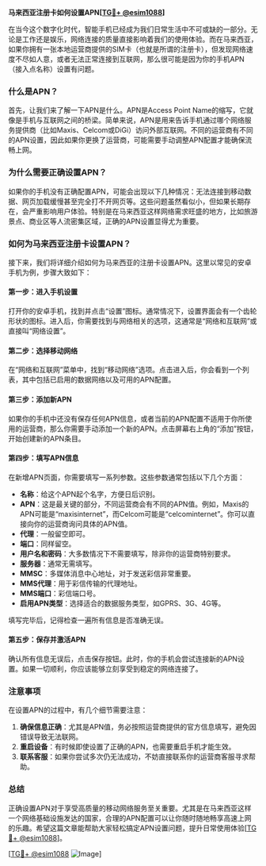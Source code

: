 **马来西亚注册卡如何设置APN[[TG💪+ @esim1088](https://t.me/s/esim1088)]**

在当今这个数字化时代，智能手机已经成为我们日常生活中不可或缺的一部分。无论是工作还是娱乐，网络连接的质量直接影响着我们的使用体验。而在马来西亚，如果你拥有一张本地运营商提供的SIM卡（也就是所谓的注册卡），但发现网络速度不尽如人意，或者无法正常连接到互联网，那么很可能是因为你的手机APN（接入点名称）设置有问题。

### 什么是APN？

首先，让我们来了解一下APN是什么。APN是Access Point Name的缩写，它就像是手机与互联网之间的桥梁。简单来说，APN是用来告诉手机通过哪个网络服务提供商（比如Maxis、Celcom或DiGi）访问外部互联网。不同的运营商有不同的APN设置，因此如果你更换了运营商，可能需要手动调整APN配置才能确保流畅上网。

### 为什么需要正确设置APN？

如果你的手机没有正确配置APN，可能会出现以下几种情况：无法连接到移动数据、网页加载缓慢甚至完全打不开网页等。这些问题虽然看似小，但如果长期存在，会严重影响用户体验。特别是在马来西亚这样网络需求旺盛的地方，比如旅游景点、商业区等人流密集区域，正确的APN设置显得尤为重要。

### 如何为马来西亚注册卡设置APN？

接下来，我们将详细介绍如何为马来西亚的注册卡设置APN。这里以常见的安卓手机为例，步骤大致如下：

#### 第一步：进入手机设置

打开你的安卓手机，找到并点击“设置”图标。通常情况下，设置界面会有一个齿轮形状的图标。进入后，你需要找到与网络相关的选项，这通常是“网络和互联网”或直接叫“网络设置”。

#### 第二步：选择移动网络

在“网络和互联网”菜单中，找到“移动网络”选项。点击进入后，你会看到一个列表，其中包括已启用的数据网络以及可用的APN配置。

#### 第三步：添加新APN

如果你的手机中还没有保存任何APN信息，或者当前的APN配置不适用于你所使用的运营商，那么你需要手动添加一个新的APN。点击屏幕右上角的“添加”按钮，开始创建新的APN条目。

#### 第四步：填写APN信息

在新增APN页面，你需要填写一系列参数。这些参数通常包括以下几个方面：

- **名称**：给这个APN起个名字，方便日后识别。
- **APN**：这是最关键的部分，不同运营商会有不同的APN值。例如，Maxis的APN可能是“maxisinternet”，而Celcom可能是“celcominternet”。你可以直接向你的运营商询问具体的APN值。
- **代理**：一般留空即可。
- **端口**：同样留空。
- **用户名和密码**：大多数情况下不需要填写，除非你的运营商特别要求。
- **服务器**：通常无需填写。
- **MMSC**：多媒体消息中心地址，对于发送彩信非常重要。
- **MMS代理**：用于彩信传输的代理地址。
- **MMS端口**：彩信端口号。
- **启用APN类型**：选择适合的数据服务类型，如GPRS、3G、4G等。

填写完毕后，记得检查一遍所有信息是否准确无误。

#### 第五步：保存并激活APN

确认所有信息无误后，点击保存按钮。此时，你的手机会尝试连接新的APN设置。如果一切顺利，你应该能够立刻享受到稳定的网络连接了。

### 注意事项

在设置APN的过程中，有几个细节需要注意：

1. **确保信息正确**：尤其是APN值，务必按照运营商提供的官方信息填写，避免因错误导致无法联网。
2. **重启设备**：有时候即使设置了正确的APN，也需要重启手机才能生效。
3. **联系客服**：如果你尝试多次仍无法成功，不妨直接联系你的运营商客服寻求帮助。

### 总结

正确设置APN对于享受高质量的移动网络服务至关重要。尤其是在马来西亚这样一个网络基础设施发达的国家，合理的APN配置可以让你随时随地畅享高速上网的乐趣。希望这篇文章能帮助大家轻松搞定APN设置问题，提升日常使用体验[[TG💪+ @esim1088](https://t.me/s/esim1088)]。

[[TG💪+ @esim1088](https://t.me/s/esim1088) ![Image](https://i.postimg.cc/4NQfJmqS/Snipaste-2025-05-13-00-14-12.png)]